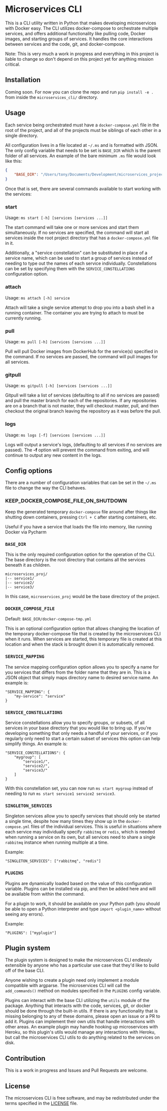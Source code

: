 # Microservices CLI

This is a CLI utility written in Python that makes developing microservices with Docker easy. The CLI utilizes docker-compose to orchestrate multiple services, and offers additional functionality like pulling code, Docker images, and starting groups of services. It handles the core interactions between services and the code, git, and docker-compose.

Note: This is very much a work in progress and everything in this project is liable to change so don't depend on this project yet for anything mission critical.

## Installation

Coming soon. For now you can clone the repo and run `pip install -e .` from inside the `microservices_cli/` directory.

## Usage

Each service being orchestrated must have a `docker-compose.yml` file in the root of the project, and all of the projects must be siblings of each other in a single directory.

All configuration lives in a file located at `~/.ms` and is formatted with JSON. The only config variable that needs to be set is `BASE_DIR` which is the parent folder of all services. An example of the bare minimum `.ms` file would look like this:

```json
{
    "BASE_DIR": "/Users/tony/Documents/Development/microservices_project"
} 
```

Once that is set, there are several commands available to start working with the services:
 
### start
Usage: `ms start [-h] [services [services ...]]`

The start command will take one or more services and start them simultaneously. If no services are specified, the command will start all services inside the root project directory that has a `docker-compose.yml` file in it.
 
Additionally, a "service constellation" can be substituted in place of a service name, which can be used to start a group of services instead of needing to type out the names of each service individually. Constellations can be set by specifying them with the `SERVICE_CONSTELLATIONS` configuration option.

### attach
Usage: `ms attach [-h] service`

Attach will take a single service attempt to drop you into a bash shell in a running container. The container you are trying to attach to must be currently running.

### pull
Usage: `ms pull [-h] [services [services ...]]`

Pull will pull Docker images from DockerHub for the service(s) specified in the command. If no services are passed, the command will pull images for all services.

### gitpull
Usage: `ms gitpull [-h] [services [services ...]]`
 
Gitpull will take a list of services (defaulting to all if no services are passed) and pull the master branch for each of the repositories. If any repositories are  on a branch that is not master, they will checkout master, pull, and then checkout the original branch leaving the repository as it was before the pull.

### logs
Usage: `ms logs [-f] [services [services ...]]`

Logs will output a service's logs, (defaulting to all services if no services are passed). The **-f** option will prevent the command from exiting, and will continue to output any new content in the logs.

## Config options

There are a number of configuration variables that can be set in the `~/.ms` file to change the way the CLI behaves.

### KEEP_DOCKER_COMPOSE_FILE_ON_SHUTDOWN

Keep the generated temporary `docker-compose` file around after things like shutting down containers,
pressing `Ctrl + C` after starting containers, etc.

Useful if you have a service that loads the file into memory, like running Docker via Pycharm

### `BASE_DIR`

This is the only required configuration option for the operation of the CLI. The base directory is the root directory that contains all the services beneath it as children.

```
microservices_proj/
|-- service1/
|-- service2/
|-- service3/
```

In this case, `microservices_proj` would be the base directory of the project.

### `DOCKER_COMPOSE_FILE`

Default: `BASE_DIR/docker-compose-tmp.yml`

This is an optional configuration option that allows changing the location of the temporary docker-compose file that is created by the microservices CLI when it runs. When services are started, this temporary file is created at this location and when the stack is brought down it is automatically removed.

### `SERVICE_MAPPING`

The service mapping configuration option allows you to specify a name for you services that differs from the folder name that they are in. This is a JSON object that simply maps directory name to desired service name. An example is:

```
"SERVICE_MAPPING": {
    "my-service": "service"
}
```

### `SERVICE_CONSTELLATIONS`

Service constellations allow you to specify groups, or subsets, of all services in your base directory that you would like to bring up. If you're developing something that only needs a handful of your services, or if you regularly only need to start a certain subset of services this option can help simplify things. An example is:

```
"SERVICE_CONSTELLATIONS": {
    "mygroup": [
        "service1/",
        "service2/",
        "service3/"
    ]
}
```

With this constellation set, you can now run `ms start mygroup` instead of needing to run `ms start service1 service2 service3`.

### `SINGLETON_SERVICES`

Singleton services allow you to specify services that should only be started a single time, despite how many times they show up in the `docker-compose.yml` files of the individual services. This is useful in situations where each service may individually specify `rabbitmq` or `redis`, which is needed when running a service on its own, but all services need to share a single `rabbitmq` instance when running multiple at a time.

Example:

```
"SINGLETON_SERVICES": ["rabbitmq", "redis"]
```

### `PLUGINS`

Plugins are dynamically loaded based on the value of this configuration variable. Plugins can be installed via pip, and then be added here and will be available from within the command.

For a plugin to work, it should be available on your Python path (you should be able to open a Python interpreter and type `import <plugin_name>` without seeing any errors).

Example:

```
"PLUGINS": ["myplugin"]
```

## Plugin system

The plugin system is designed to make the microservices CLI endlessly extensible by anyone who has a particular use case that they'd like to build off of the base CLI.

Anyone wishing to create a plugin need only implement a module compatible with argparse. The microservices CLI will call the `add_commands()` method on modules specified in the `PLUGINS` config variable.

Plugins can interact with the base CLI utilizing the `utils` module of the package. Anything that interacts with the code, services, git, or docker should be done through the built-in utils. If there is any functionality that is missing belonging to any of these domains, please open an issue or a PR to add it. Plugins can implement their own utils that handle interactions with other areas. An example plugin may handle hooking up microservices with Heroku, so this plugin's utils would manage any interactions with Heroku, but call the microservices CLI utils to do anything related to the services on disk.

## Contribution

This is a work in progress and Issues and Pull Requests are welcome.

## License

The microservices CLI is free software, and may be redistributed under the terms specified in the [LICENSE](LICENSE) file.

